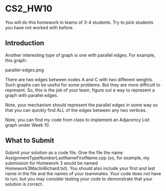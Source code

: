 # CS2_HW10

You will do this homework in teams of 3-4 students.  Try to pick students you have not worked with before.

## Introduction
Another interesting type of graph is one with parallel edges.  For example, this graph:

parallel-edges.png

There are two edges between nodes A and C with two different weights.  Such graphs can be useful for some problems.  But they are more difficult to represent.  So, this is the job of your team, figure out a way to represent a graph with parallel edges.

Note, your mechanism should represent the parallel edges in some way so that you can quickly find ALL of the edges between any two vertices.

Note, you can find my code from class to implement an Adjacency List graph under Week 10.

## What to Submit
Submit your solution as a code file. Give the file the name AssignmentTypeNumberLastNameFirstName.cpp (so, for example, my submission for Homework 3 would be named Homework3MaclinRichard.txt). You should also include your first and last name in the file and the names of your teammates. Your code does not have to run, but you may consider testing your code to demonstrate that your solution is correct.
